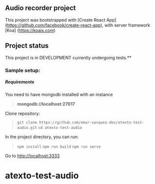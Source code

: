 
## Audio recorder project

This project was bootstrapped with [Create React App] (https://github.com/facebook/create-react-app), with server framework [Koa] (https://koajs.com)

## Project status
This project is in DEVELOPMENT currently undergoing tests.**

### Sample setup:

##### Requirements

You need to have mongodb installed with an instance 
> **mongodb://localhost:27017**

 Clone repository:
>`git clone https://github.com/omar-vasquez-dev/atexto-test-audio.git`
`cd atexto-test-audio`


 In the project directory, you can run:
>`npm install`
`npm run build`
`npm run serve`

Go to [http://localhost:3333](http://localhost:3333)

# atexto-test-audio
